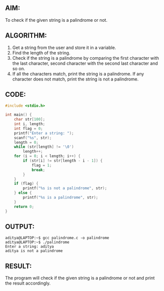 ## AIM:
To check if the given string is a palindrome or not.

## ALGORITHM:
1. Get a string from the user and store it in a variable.
2. Find the length of the string.
3. Check if the string is a palindrome by comparing the first character with the last character, second character with the second last character and so on.
4. If all the characters match, print the string is a palindrome. If any character does not match, print the string is not a palindrome.

## CODE:
```c
#include <stdio.h>

int main() {
    char str[100];
    int i, length;
    int flag = 0;
    printf("Enter a string: ");
    scanf("%s", str);
    length = 0;
    while (str[length] != '\0')
        length++;
    for (i = 0; i < length; i++) {
        if (str[i] != str[length - i - 1]) {
            flag = 1;
            break;
        }
    }
    if (flag) {
        printf("%s is not a palindrome", str);
    } else {
        printf("%s is a palindrome", str);
    }
    return 0;
}
```

## OUTPUT:
```
aditya@LAPTOP:~$ gcc palindrome.c -o palindrome
aditya@LAPTOP:~$ ./palindrome
Enter a string: aditya
aditya is not a palindrome
```

## RESULT:
The program will check if the given string is a palindrome or not and print the result accordingly.